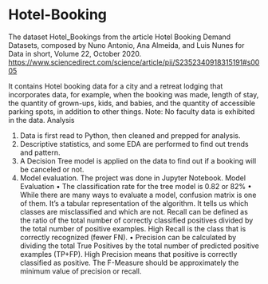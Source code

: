 # Hotel-Booking

The dataset Hotel_Bookings from the article Hotel Booking Demand Datasets, composed by Nuno Antonio, Ana Almeida, and Luis Nunes for Data in short, Volume 22, October 2020. https://www.sciencedirect.com/science/article/pii/S2352340918315191#s0005

It contains Hotel booking data for a city and a retreat lodging that incorporates data, for example, when the booking was made, length of stay, the quantity of grown-ups, kids, and babies, and the quantity of accessible parking spots, in addition to other things. 
Note: No faculty data is exhibited in the data.
Analysis
1.	Data is first read to Python, then cleaned and prepped for analysis.
2.	Descriptive statistics, and some EDA are performed to find out trends and pattern.
3.	A Decision Tree model is applied on the data to find out if a booking will be canceled or not.
4.	Model evaluation.
The project was done in Jupyter Notebook.
Model Evaluation
•	The classification rate for the tree model is 0.82 or 82%
•	While there are many ways to evaluate a model, confusion matrix is one of them. It’s a tabular representation of the algorithm. It tells us which classes are misclassified and which are not. Recall can be defined as the ratio of the total number of correctly classified positives divided by the total number of positive examples. High Recall is the class that is correctly recognized (fewer FN).
•	Precision can be calculated by dividing the total True Positives by the total number of predicted positive examples (TP+FP). High Precision means that positive is correctly classified as positive. The F-Measure should be approximately the minimum value of precision or recall.

